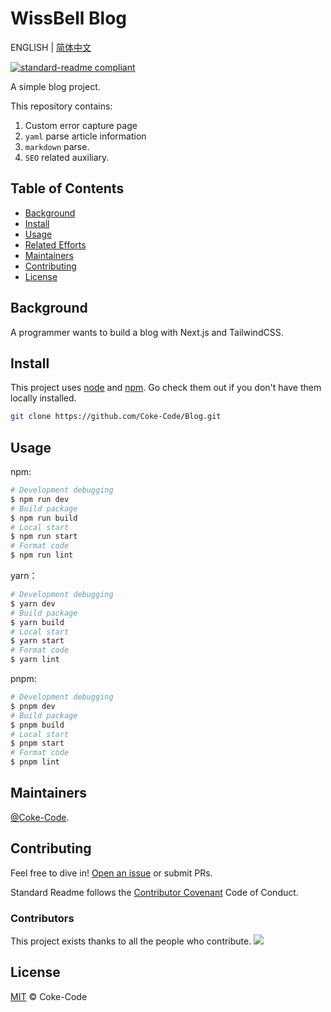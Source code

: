 # WissBell Blog

ENGLISH | [简体中文](./README.zh-CN.md)

[![standard-readme compliant](https://img.shields.io/badge/readme%20style-standard-brightgreen.svg?style=flat-square)](https://github.com/Coke-Code/standard-readme)

A simple blog project.

This repository contains:

1. Custom error capture page
2. `yaml` parse article information
3. `markdown` parse.
4. `SEO` related auxiliary.

## Table of Contents

- [Background](#background)
- [Install](#install)
- [Usage](#usage)
- [Related Efforts](#related-efforts)
- [Maintainers](#maintainers)
- [Contributing](#contributing)
- [License](#license)

## Background

A programmer wants to build a blog with Next.js and TailwindCSS.

## Install

This project uses [node](http://nodejs.org) and [npm](https://npmjs.com). Go check them out if you don't have them locally installed.

```sh
git clone https://github.com/Coke-Code/Blog.git
```

## Usage

npm:

```sh
# Development debugging
$ npm run dev
# Build package
$ npm run build
# Local start
$ npm run start
# Format code
$ npm run lint
```

yarn：

```sh
# Development debugging
$ yarn dev
# Build package
$ yarn build
# Local start
$ yarn start
# Format code
$ yarn lint
```

pnpm:

```sh
# Development debugging
$ pnpm dev
# Build package
$ pnpm build
# Local start
$ pnpm start
# Format code
$ pnpm lint
```

## Maintainers

[@Coke-Code](https://github.com/Coke-Code).

## Contributing

Feel free to dive in! [Open an issue](https://github.com/Coke-Code/standard-readme/issues/new) or submit PRs.

Standard Readme follows the [Contributor Covenant](http://contributor-covenant.org/version/1/3/0/) Code of Conduct.

### Contributors

This project exists thanks to all the people who contribute.
<a href="https://github.com/Coke-Code/blog/graphs/contributors"><img src="https://opencollective.com/wissbellblog/contributors.svg?width=890&button=false" /></a>

## License

[MIT](LICENSE) © Coke-Code
